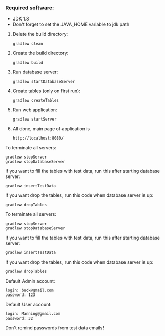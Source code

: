 ### Required software:

* JDK 1.8
* Don't forget to set the JAVA_HOME variable to jdk path


1. Delete the build directory:
    ```
    gradlew clean
    ```
     
2. Create the build directory:
    ```
    gradlew build
    ```
    
3. Run database server:
    ```
    gradlew startDatabaseServer
    ```
    
4. Create tables (only on first run):
    ```
    gradlew createTables
    ```
    
3. Run web application:
    ```
    gradlew startServer
    ```
    
4. All done, main page of application is
    ```
    http://localhost:8080/
    ```
To terminate all servers:
```
gradlew stopServer
gradlew stopDatabaseServer
```

If you want to fill the tables with test data, run this after starting database server:
```
gradlew insertTestData
```

If you want drop the tables, run this code when database server is up:
```
gradlew dropTables
```
To terminate all servers:
```
gradlew stopServer
gradlew stopDatabaseServer
```

If you want to fill the tables with test data, run this after starting database server:
```
gradlew insertTestData
```

If you want drop the tables, run this code when database server is up:
```
gradlew dropTables
```

Default Admin account:

    login: buck@gmail.com
    password: 123

Default User account:
    
    login: Manning@gmail.com
    password: 32
    
Don't remind passwords from test data emails!